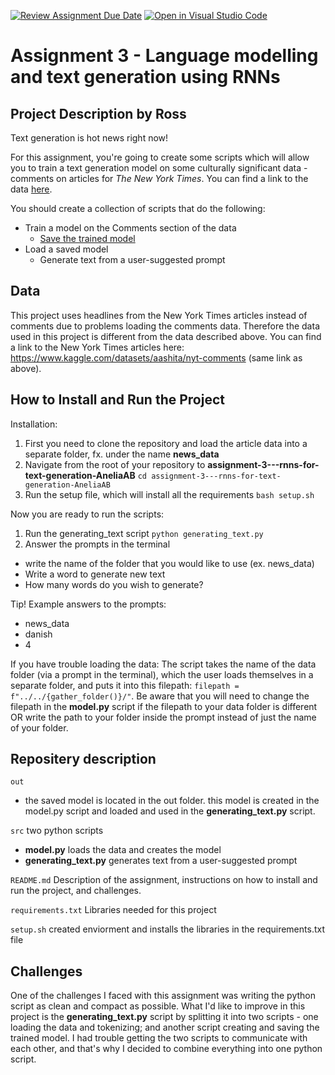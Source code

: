 [![Review Assignment Due Date](https://classroom.github.com/assets/deadline-readme-button-8d59dc4de5201274e310e4c54b9627a8934c3b88527886e3b421487c677d23eb.svg)](https://classroom.github.com/a/5f7lMH9Y)
[![Open in Visual Studio Code](https://classroom.github.com/assets/open-in-vscode-c66648af7eb3fe8bc4f294546bfd86ef473780cde1dea487d3c4ff354943c9ae.svg)](https://classroom.github.com/online_ide?assignment_repo_id=10587778&assignment_repo_type=AssignmentRepo)
# Assignment 3 - Language modelling and text generation using RNNs

## Project Description by Ross
Text generation is hot news right now!

For this assignment, you're going to create some scripts which will allow you to train a text generation model on some culturally significant data - comments on articles for *The New York Times*. You can find a link to the data [here](https://www.kaggle.com/datasets/aashita/nyt-comments).

You should create a collection of scripts that do the following:

- Train a model on the Comments section of the data
  - [Save the trained model](https://www.tensorflow.org/api_docs/python/tf/keras/models/save_model)
- Load a saved model
  - Generate text from a user-suggested prompt

## Data
This project uses headlines from the New York Times articles instead of comments due to problems loading the comments data. Therefore the data used in this project is different from the data described above. You can find a link to the New York Times articles here: https://www.kaggle.com/datasets/aashita/nyt-comments (same link as above).

## How to Install and Run the Project
Installation:
1. First you need to clone the repository and load the article data into a separate folder, fx. under the name **news_data**
2. Navigate from the root of your repository to **assignment-3---rnns-for-text-generation-AneliaAB**
 ```cd assignment-3---rnns-for-text-generation-AneliaAB```
3. Run the setup file, which will install all the requirements
 ```bash setup.sh```

Now you are ready to run the scripts:
1. Run the generating_text script
  ```python generating_text.py```
2. Answer the prompts in the terminal
- write the name of the folder that you would like to use (ex. news_data)
- Write a word to generate new text
- How many words do you wish to generate?

Tip! Example answers to the prompts:
- news_data 
- danish 
- 4

If you have trouble loading the data:
The script takes the name of the data folder (via a prompt in the terminal), which the user loads themselves in a separate folder, and puts it into this filepath: ```filepath = f"../../{gather_folder()}/"```. Be aware that you will need to change the filepath in the **model.py** script if the filepath to your data folder is different OR write the path to your folder inside the prompt instead of just the name of your folder. 

## Repositery description
```out```
- the saved model is located in the out folder. this model is created in the model.py script and loaded and used in the **generating_text.py** script.

```src```
two python scripts
- **model.py** loads the data and creates the model
- **generating_text.py** generates text from a user-suggested prompt

```README.md```
Description of the assignment, instructions on how to install and run the project, and challenges. 

```requirements.txt```
Libraries needed for this project

```setup.sh```
created enviorment and installs the libraries in the requirements.txt file

## Challenges 
One of the challenges I faced with this assignment was writing the python script as clean and compact as possible. What I'd like to improve in this project is the **generating_text.py** script by splitting it into two scripts - one loading the data and tokenizing; and another script creating and saving the trained model. I had trouble getting the two scripts to communicate with each other, and that's why I decided to combine everything into one python script.